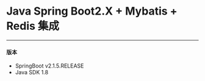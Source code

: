 # Java Spring Boot2.X + Mybatis + Redis 集成
---

#### 版本
- SpringBoot v2.1.5.RELEASE
- Java SDK 1.8

